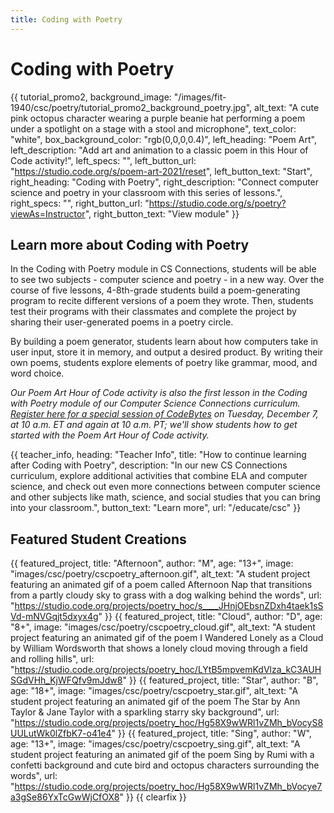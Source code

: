 ```yaml
---
title: Coding with Poetry
---
```


# Coding with Poetry

{{ tutorial_promo2, background_image: "/images/fit-1940/csc/poetry/tutorial_promo2_background_poetry.jpg", alt_text: "A cute pink octopus character wearing a purple beanie hat performing a poem under a spotlight on a stage with a stool and microphone", text_color: "white", box_background_color: "rgb(0,0,0,0.4)", left_heading: "Poem Art", left_description: "Add art and animation to a classic poem in this Hour of Code activity!", left_specs: "", left_button_url: "https://studio.code.org/s/poem-art-2021/reset", left_button_text: "Start", right_heading: "Coding with Poetry", right_description: "Connect computer science and poetry in your classroom with this series of lessons.", right_specs: "", right_button_url: "https://studio.code.org/s/poetry?viewAs=Instructor", right_button_text: "View module" }}

## Learn more about Coding with Poetry

In the Coding with Poetry module in CS Connections, students will be able to see two subjects - computer science and poetry - in a new way. Over the course of five lessons, 4-8th-grade students build a poem-generating program to recite different versions of a poem they wrote. Then, students test their programs with their classmates and complete the project by sharing their user-generated poems in a poetry circle.

By building a poem generator, students learn about how computers take in user input, store it in memory, and output a desired product. By writing their own poems, students explore elements of poetry like grammar, mood, and word choice.

<em>Our Poem Art Hour of Code activity is also the first lesson in the Coding with Poetry module of our Computer Science Connections curriculum. <a href="https://csteachers.org/events/csedweek-2021-inspire-am/">Register here for a special session of CodeBytes</a> on Tuesday, December 7, at 10 a.m. ET and again at 10 a.m. PT; we'll show students how to get started with the Poem Art Hour of Code activity.</em>

{{ teacher_info, heading: "Teacher Info", title: "How to continue learning after Coding with Poetry", description: "In our new CS Connections curriculum, explore additional activities that combine ELA and computer science, and check out even more connections between computer science and other subjects like math, science, and social studies that you can bring into your classroom.", button_text: "Learn more", url: "/educate/csc" }}

## Featured Student Creations

{{ featured_project, title: "Afternoon", author: "M", age: "13+", image: "images/csc/poetry/cscpoetry_afternoon.gif", alt_text: "A student project featuring an animated gif of a poem called Afternoon Nap that transitions from a partly cloudy sky to grass with a dog walking behind the words", url: "https://studio.code.org/projects/poetry_hoc/s____JHnjOEbsnZDxh4taek1sSVd-mNVGqjt5dxyx4g" }}
{{ featured_project, title: "Cloud", author: "D", age: "8+", image: "images/csc/poetry/cscpoetry_cloud.gif", alt_text: "A student project featuring an animated gif of the poem I Wandered Lonely as a Cloud by William Wordsworth that shows a lonely cloud moving through a field and rolling hills", url: "https://studio.code.org/projects/poetry_hoc/LYtB5mpvemKdVlza_kC3AUHSGdVHh_KjWFQfv9mJdw8" }}
{{ featured_project, title: "Star", author: "B", age: "18+", image: "images/csc/poetry/cscpoetry_star.gif", alt_text: "A student project featuring an animated gif of the poem The Star by Ann Taylor & Jane Taylor with a sparkling starry sky background", url: "https://studio.code.org/projects/poetry_hoc/Hg58X9wWRl1vZMh_bVocyS8UULutWk0lZfbK7-o41e4" }}
{{ featured_project, title: "Sing", author: "W", age: "13+", image: "images/csc/poetry/cscpoetry_sing.gif", alt_text: "A student project featuring an animated gif of the poem Sing by Rumi with a confetti background and cute bird and octopus characters surrounding the words", url: "https://studio.code.org/projects/poetry_hoc/Hg58X9wWRl1vZMh_bVocye7a3gSe86YxTcGwWjCfOX8" }}
{{ clearfix }}
